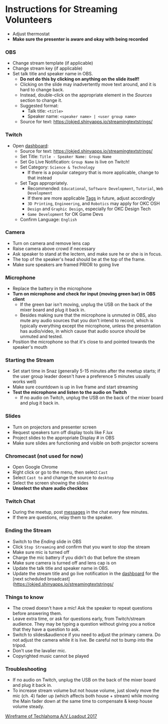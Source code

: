 # Instructions for Streaming Volunteers

* Adjust thermostat
* **Make sure the presenter is aware and okay with being recorded**

### OBS
* Change stream template (if applicable)
* Change stream key (if applicable)
* Set talk title and speaker name in OBS.
  * **Do not do this by clicking on anything on the slide itself!** 
  * Clicking on the slide may inadvertently move text around, and it is hard to change back. 
  * Instead, double-click on the appropriate element in the *Sources* section to change it. 
  * Suggested format:
    * Talk title: `<title>`
    * Speaker name: `<speaker name> | <user group name>`
  * Source for text: https://okjed.shinyapps.io/streamingtextstrings/

### Twitch
* Open [dashboard](https://www.twitch.tv/techlahoma/dashboard/live):
  * Source for text: https://okjed.shinyapps.io/streamingtextstrings/
  * Set Title: `Title - Speaker Name: Group Name`
  * Set Go Live Notification: `Group Name` is live on Twitch!
  * Set Category: `Science & Technology`
    * If there is a popular category that is more applicable, change to that instead
  * Set Tags appropriately. 
    * Recommended: `Educational`, `Software Development`, `Tutorial`, `Web Development`
    * If there are more applicable [Tags](https://www.twitch.tv/directory/all/tags) in future, adjust  accordingly
    * `3D Printing`, `Engineering`, and `Robotics` may apply for OKC OSH
    * `Design` and `Graphic Design`, especially for OKC Design Tech
    * `Game Development` for OK Game Devs
  * Confirm Language: `English`

### Camera
* Turn on camera and remove lens cap
* Raise camera above crowd if necessary
* Ask speaker to stand at the lectern, and make sure he or she is in focus.
* The top of the speaker's head should be at the top of the frame.
* Make sure speakers are framed PRIOR to going live

### Microphone
* Replace the battery in the microphone
* **Turn on microphone and check for input (moving green bar) in OBS client**
    * If the green bar isn't moving, unplug the USB on the back of the mixer board and plug it back in.
    * Besides making sure that the microphone is unmuted in OBS, also mute any
      audio sources that you don't intend to record, which is typically
      everything except the microphone, unless the presentation has audio/video,
      in which cause that audio source should be unmuted and tested.
* Position the microphone so that it's close to and pointed towards the
  speaker's mouth
  
### Starting the Stream
* Set start time in Snaz (generally 5-15 minutes after the meetup starts; if the
  user group leader doesn't have a preference 5 minutes usually works well)
* Make sure countdown is up in live frame and start streaming
* **Test the microphone and listen to the audio on Twitch**
    * If no audio on Twitch, unplug the USB on the back of the mixer board and plug it back in.

### Slides
* Turn on projectors and presenter screen
* Request speakers turn off display tools like F.lux
* Project slides to the appropriate Display # in OBS
* Make sure slides are functioning and visible on both projector screens

### Chromecast (not used for now)
* Open Google Chrome 
* Right click or go to the menu, then select `Cast`
* Select `Cast to` and change the source to `desktop`
* Select the screen showing the slides
* **Unselect the share audio checkbox**

### Twitch Chat
* During the meetup, post [messages](https://okjed.shinyapps.io/streamingtextstrings/) in the chat every few minutes.
* If there are questions, relay them to the speaker.

### Ending the Stream
* Switch to the *Ending* slide in OBS
* Click `Stop Streaming` and confirm that you want to stop the stream
* Make sure mic is turned off
* Charge the mic battery if you didn't do that before the stream
* Make sure camera is turned off and lens cap is on
* Update the talk title and speaker name in OBS.
* Update the stream title and go live notification in the [dashboard](https://www.twitch.tv/techlahoma/dashboard/live) for the [next scheduled broadcast](https://okjed.shinyapps.io/streamingtextstrings/

### Things to know
* The crowd doesn't have a mic! Ask the speaker to repeat questions before answering them.
* Leave extra time, or ask for questions early, from Twitch/stream audience. They may be typing
  a question without giving you a notice that they have a question to ask.
* Switch to slides&audience if you need to adjust the primary camera. Do not adjust the camera while it is live. Be careful not to bump into the tripod.
* Don't use the lavalier mic.
* Copyrighted music cannot be played

### Troubleshooting
* If no audio on Twitch, unplug the USB on the back of the mixer board and plug it back in.
* To increase stream volume but not house volume, just slowly move the mic (ch. 4) fader up (which affects both house + stream) while moving the Main fader down at the same time to compensate & keep house volume steady.

[Wireframe of Techlahoma A/V Loadout 2017](https://drive.google.com/open?id=0BwyTR7aWvDukcXhjSVM4eTBOdjQ)

